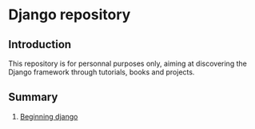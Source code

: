 # Django repository

## Introduction

This repository is for personnal purposes only, aiming at discovering the Django framework
through tutorials, books and projects.

## Summary

1. [Beginning django](http://overiq.com/django/1.10/what-is-django/)
